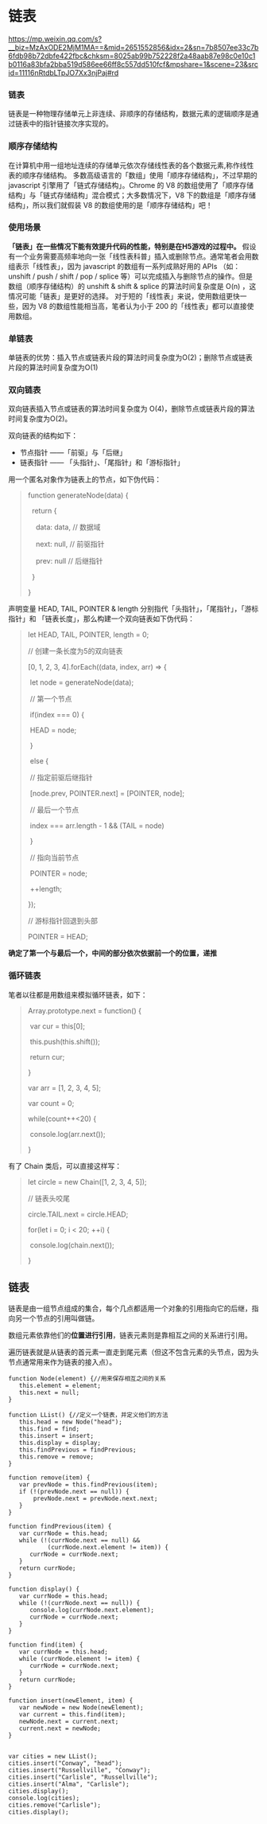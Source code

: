 # 链表

https://mp.weixin.qq.com/s?__biz=MzAxODE2MjM1MA==&mid=2651552856&idx=2&sn=7b8507ee33c7b6fdb98b72dbfe422fbc&chksm=8025ab99b752228f2a48aab87e98c0e10c1b0116a83bfa2bba519d586ee66ff8c557dd510fcf&mpshare=1&scene=23&srcid=11116nRtdbLTpJO7Xx3njPaj#rd

### 链表

链表是一种物理存储单元上非连续、非顺序的存储结构，数据元素的逻辑顺序是通过链表中的指针链接次序实现的。

### 顺序存储结构
在计算机中用一组地址连续的存储单元依次存储线性表的各个数据元素,称作线性表的顺序存储结构。
多数高级语言的「数组」使用「顺序存储结构」，不过早期的 javascript 引擎用了「链式存储结构」。Chrome 的 V8 的数组使用了「顺序存储结构」与「链式存储结构」混合模式；大多数情况下，V8 下的数组是「顺序存储结构」，所以我们就假装 V8 的数组使用的是「顺序存储结构」吧！

### 使用场景
**「链表」在一些情况下能有效提升代码的性能，特别是在H5游戏的过程中。**
假设有一个业务需要高频率地向一张「线性表科普」插入或删除节点。通常笔者会用数组表示「线性表」，因为 javascript 的数组有一系列成熟好用的 APIs （如：unshift / push / shift / pop / splice 等）可以完成插入与删除节点的操作。但是数组（顺序存储结构）的 unshift & shift & splice 的算法时间复杂度是 O(n) ，这情况可能「链表」是更好的选择。
对于短的「线性表」来说，使用数组更快一些，因为 V8 的数组性能相当高，笔者认为小于 200 的「线性表」都可以直接使用数组。

### 单链表

单链表的优势：插入节点或链表片段的算法时间复杂度为O(2)；删除节点或链表片段的算法时间复杂度为O(1)

### 双向链表

双向链表插入节点或链表的算法时间复杂度为 O(4)，删除节点或链表片段的算法时间复杂度为O(2)。

双向链表的结构如下：

- 节点指针 ——「前驱」与「后继」
- 链表指针 —— 「头指针」、「尾指针」和「游标指针」 

用一个匿名对象作为链表上的节点，如下伪代码：

> function generateNode(data) {
>
>   return {
>
>     data: data, // 数据域
>
>     next: null, // 前驱指针
>
>     prev: null // 后继指针
>
>   }
>
> }

声明变量 HEAD, TAIL, POINTER & length 分别指代「头指针」，「尾指针」，「游标指针」和 「链表长度」，那么构建一个双向链表如下伪代码：

> let HEAD, TAIL, POINTER, length = 0; 
>
> // 创建一条长度为5的双向链表
>
> [0, 1, 2, 3, 4].forEach((data, index, arr) => {
>
> ​	let node = generateNode(data); 
>
> ​	// 第一个节点
>
> ​	if(index === 0) {
>
> ​		HEAD = node; 
>
> ​	} 
>
> ​	else {
>
> ​		// 指定前驱后继指针
>
> ​		[node.prev, POINTER.next] = [POINTER, node]; 
>
> ​		// 最后一个节点
>
> ​		index === arr.length - 1 && (TAIL = node)
>
> ​	}
>
> ​	// 指向当前节点
>
> ​	POINTER = node; 
>
> ​	++length; 
>
> }); 
>
> // 游标指针回退到头部
>
> POINTER = HEAD;

**确定了第一个与最后一个，中间的部分依次依据前一个的位置，递推**

### 循环链表

笔者以往都是用数组来模拟循环链表，如下：

> Array.prototype.next = function() { 
>
> ​	var cur = this[0]; 
>
> ​	this.push(this.shift()); 
>
> ​	return cur;
>
> }
>
> var arr = [1, 2, 3, 4, 5]; 
>
> var count = 0; 
>
> while(count++<20) {
>
> ​	console.log(arr.next());
>
> }

有了 Chain 类后，可以直接这样写：

> let circle = new Chain([1, 2, 3, 4, 5]); 
>
> // 链表头咬尾
>
> circle.TAIL.next = circle.HEAD; 
>
> for(let i = 0; i < 20; ++i) {
>
> ​	console.log(chain.next()); 
>
> }



## 链表

链表是由一组节点组成的集合，每个几点都适用一个对象的引用指向它的后继，指向另一个节点的引用叫做链。

数组元素依靠他们的**位置进行引用**，链表元素则是靠相互之间的关系进行引用。

遍历链表就是从链表的首元素一直走到尾元素（但这不包含元素的头节点，因为头节点通常用来作为链表的接入点）。



```
function Node(element) {//用来保存相互之间的关系
   this.element = element;
   this.next = null;
}

function LList() {//定义一个链表，并定义他们的方法
   this.head = new Node("head");
   this.find = find;
   this.insert = insert;
   this.display = display;
   this.findPrevious = findPrevious;
   this.remove = remove;
}

function remove(item) {
   var prevNode = this.findPrevious(item);
   if (!(prevNode.next == null)) {
       prevNode.next = prevNode.next.next;
   }
}

function findPrevious(item) {
   var currNode = this.head;
   while (!(currNode.next == null) && 
           (currNode.next.element != item)) {
      currNode = currNode.next;
   }
   return currNode;
}

function display() {
   var currNode = this.head;
   while (!(currNode.next == null)) {
      console.log(currNode.next.element);
      currNode = currNode.next;
   }
}

function find(item) {
   var currNode = this.head;
   while (currNode.element != item) {
      currNode = currNode.next;
   }
   return currNode;
}

function insert(newElement, item) {
   var newNode = new Node(newElement);
   var current = this.find(item);
   newNode.next = current.next;
   current.next = newNode;
}
   

var cities = new LList();
cities.insert("Conway", "head");
cities.insert("Russellville", "Conway");
cities.insert("Carlisle", "Russellville");
cities.insert("Alma", "Carlisle");
cities.display();
console.log(cities);
cities.remove("Carlisle");
cities.display();
```





